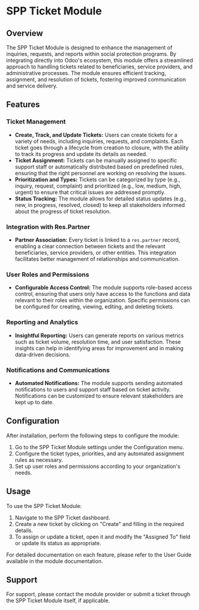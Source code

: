 # SPP Ticket Module

## Overview

The SPP Ticket Module is designed to enhance the management of inquiries, requests, and reports within social
protection programs. By integrating directly into Odoo's ecosystem, this module offers a streamlined approach
to handling tickets related to beneficiaries, service providers, and administrative processes. The module
ensures efficient tracking, assignment, and resolution of tickets, fostering improved communication and
service delivery.

## Features

### Ticket Management

- **Create, Track, and Update Tickets:** Users can create tickets for a variety of needs, including inquiries,
  requests, and complaints. Each ticket goes through a lifecycle from creation to closure, with the ability to
  track its progress and update its details as needed.
- **Ticket Assignment:** Tickets can be manually assigned to specific support staff or automatically
  distributed based on predefined rules, ensuring that the right personnel are working on resolving the
  issues.
- **Prioritization and Types:** Tickets can be categorized by type (e.g., inquiry, request, complaint) and
  prioritized (e.g., low, medium, high, urgent) to ensure that critical issues are addressed promptly.
- **Status Tracking:** The module allows for detailed status updates (e.g., new, in progress, resolved,
  closed) to keep all stakeholders informed about the progress of ticket resolution.

### Integration with Res.Partner

- **Partner Association:** Every ticket is linked to a `res.partner` record, enabling a clear connection
  between tickets and the relevant beneficiaries, service providers, or other entities. This integration
  facilitates better management of relationships and communication.

### User Roles and Permissions

- **Configurable Access Control:** The module supports role-based access control, ensuring that users only
  have access to the functions and data relevant to their roles within the organization. Specific permissions
  can be configured for creating, viewing, editing, and deleting tickets.

### Reporting and Analytics

- **Insightful Reporting:** Users can generate reports on various metrics such as ticket volume, resolution
  time, and user satisfaction. These insights can help in identifying areas for improvement and in making
  data-driven decisions.

### Notifications and Communications

- **Automated Notifications:** The module supports sending automated notifications to users and support staff
  based on ticket activity. Notifications can be customized to ensure relevant stakeholders are kept up to
  date.

## Configuration

After installation, perform the following steps to configure the module:

1. Go to the SPP Ticket Module settings under the Configuration menu.
2. Configure the ticket types, priorities, and any automated assignment rules as necessary.
3. Set up user roles and permissions according to your organization's needs.

## Usage

To use the SPP Ticket Module:

1. Navigate to the SPP Ticket dashboard.
2. Create a new ticket by clicking on "Create" and filling in the required details.
3. To assign or update a ticket, open it and modify the "Assigned To" field or update its status as
   appropriate.

For detailed documentation on each feature, please refer to the User Guide available in the module
documentation.

## Support

For support, please contact the module provider or submit a ticket through the SPP Ticket Module itself, if
applicable.
